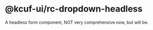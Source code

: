 # @kcuf-ui/rc-dropdown-headless

A headless form component, NOT very comprehensive now, but will be.
